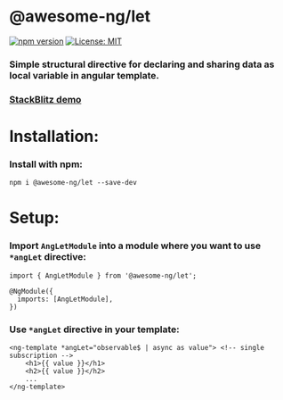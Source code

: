 # @awesome-ng/let

[![npm version](https://img.shields.io/npm/v/@awesome-ng/let.svg?color=success)](https://npmjs.com/package/@awesome-ng/let)
[![License: MIT](https://img.shields.io/badge/License-MIT-green.svg?color=blue)](./../../LICENSE)

### Simple structural directive for declaring and sharing data as local variable in angular template.

### [StackBlitz demo](https://stackblitz.com/edit/ang-let)

# Installation:

### Install with npm:

```
npm i @awesome-ng/let --save-dev
```

# Setup:

### Import `AngLetModule` into a module where you want to use `*angLet` directive:

```
import { AngLetModule } from '@awesome-ng/let';

@NgModule({
  imports: [AngLetModule],
})
```

### Use `*angLet` directive in your template:

```
<ng-template *angLet="observable$ | async as value"> <!-- single subscription -->
    <h1>{{ value }}</h1>
    <h2>{{ value }}</h2>
    ...
</ng-template>
```
